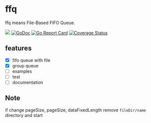 # ffq

ffq means File-Based FIFO Queue.

[![](https://img.shields.io/github/actions/workflow/status/nihiyama/ffq/test.yaml?branch=main&longCache=true&label=Test&logo=github%20actions&logoColor=fff)](https://github.com/nihiyama/ffq/actions?query=workflow%3ATest)
[![GoDoc](https://img.shields.io/badge/doc-reference-00ADD8.svg?logo=go)](https://pkg.go.dev/github.com/nihiyama/ffq)
[![Go Report Card](https://goreportcard.com/badge/github.com/nihiyama/ffq)](https://goreportcard.com/report/github.com/nihiyama/ffq)
[![Coverage Status](https://coveralls.io/repos/github/nihiyama/ffq/badge.svg?branch=main)](https://coveralls.io/github/nihiyama/ffq?branch=main)

## features

- [x] fifo queue with file
- [x] group queue
- [ ] examples
- [ ] test
- [ ] documentation

## Note

if change pageSize, pageSize, dataFixedLength
remove `fileDir/name` directory and start
